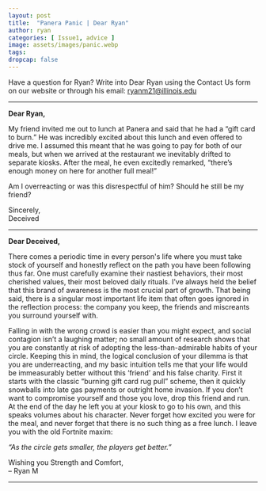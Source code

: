 ```yaml
---
layout: post
title:  "Panera Panic | Dear Ryan"
author: ryan
categories: [ Issue1, advice ]
image: assets/images/panic.webp
tags: 
dropcap: false
---
```


Have a question for Ryan? Write into Dear Ryan using the Contact Us form on our website or through his email: [ryanm21@illinois.edu](mailto:ryanm21@illinois.edu)  

---

**Dear Ryan,**  

My friend invited me out to lunch at Panera and said that he had a “gift card to burn.” He was incredibly excited about this lunch and even offered to drive me. I assumed this meant that he was going to pay for both of our meals, but when we arrived at the restaurant we inevitably drifted to separate kiosks. After the meal, he even excitedly remarked, “there’s enough money on here for another full meal!”  

Am I overreacting or was this disrespectful of him? Should he still be my friend?  

Sincerely,  
Deceived  

---

**Dear Deceived,**  

There comes a periodic time in every person's life where you must take stock of yourself and honestly reflect on the path you have been following thus far. One must carefully examine their nastiest behaviors, their most cherished values, their most beloved daily rituals. I’ve always held the belief that this brand of awareness is the most crucial part of growth. That being said, there is a singular most important life item that often goes ignored in the reflection process: the company you keep, the friends and miscreants you surround yourself with.  

Falling in with the wrong crowd is easier than you might expect, and social contagion isn’t a laughing matter; no small amount of research shows that you are constantly at risk of adopting the less-than-admirable habits of your circle. Keeping this in mind, the logical conclusion of your dilemma is that you are underreacting, and my basic intuition tells me that your life would be immeasurably better without this ‘friend’ and his false charity. First it starts with the classic “burning gift card rug pull” scheme, then it quickly snowballs into late gas payments or outright home invasion. If you don’t want to compromise yourself and those you love, drop this friend and run. At the end of the day he left you at your kiosk to go to his own, and this speaks volumes about his character. Never forget how excited you were for the meal, and never forget that there is no such thing as a free lunch. I leave you with the old Fortnite maxim:  
   
*“As the circle gets smaller, the players get better.”*  
   
Wishing you Strength and Comfort,  
– Ryan M

---

